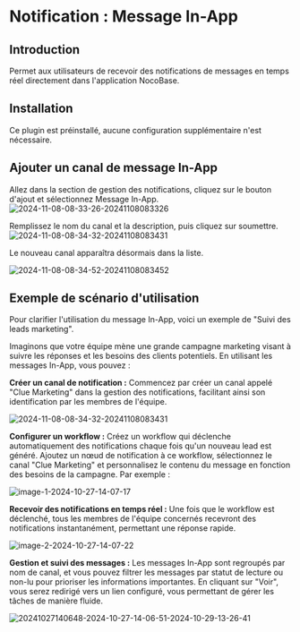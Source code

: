 # Notification : Message In-App

<PluginInfo name="notification-in-app-message"></PluginInfo>

## Introduction

Permet aux utilisateurs de recevoir des notifications de messages en temps réel directement dans l'application NocoBase.

## Installation

Ce plugin est préinstallé, aucune configuration supplémentaire n'est nécessaire.

## Ajouter un canal de message In-App

Allez dans la section de gestion des notifications, cliquez sur le bouton d'ajout et sélectionnez Message In-App.
![2024-11-08-08-33-26-20241108083326](https://static-docs.nocobase.com/2024-11-08-08-33-26-20241108083326.png)

Remplissez le nom du canal et la description, puis cliquez sur soumettre.
![2024-11-08-08-34-32-20241108083431](https://static-docs.nocobase.com/2024-11-08-08-34-32-20241108083431.png)

Le nouveau canal apparaîtra désormais dans la liste.

![2024-11-08-08-34-52-20241108083452](https://static-docs.nocobase.com/2024-11-08-08-34-52-20241108083452.png)

## Exemple de scénario d'utilisation

Pour clarifier l'utilisation du message In-App, voici un exemple de "Suivi des leads marketing".

Imaginons que votre équipe mène une grande campagne marketing visant à suivre les réponses et les besoins des clients potentiels. En utilisant les messages In-App, vous pouvez :

**Créer un canal de notification :** Commencez par créer un canal appelé "Clue Marketing" dans la gestion des notifications, facilitant ainsi son identification par les membres de l'équipe.

![2024-11-08-08-34-32-20241108083431](https://static-docs.nocobase.com/2024-11-08-08-34-32-20241108083431.png)

**Configurer un workflow :** Créez un workflow qui déclenche automatiquement des notifications chaque fois qu'un nouveau lead est généré. Ajoutez un nœud de notification à ce workflow, sélectionnez le canal "Clue Marketing" et personnalisez le contenu du message en fonction des besoins de la campagne. Par exemple :

![image-1-2024-10-27-14-07-17](https://static-docs.nocobase.com/image-1-2024-10-27-14-07-17.png)

**Recevoir des notifications en temps réel :** Une fois que le workflow est déclenché, tous les membres de l'équipe concernés recevront des notifications instantanément, permettant une réponse rapide.

![image-2-2024-10-27-14-07-22](https://static-docs.nocobase.com/image-2-2024-10-27-14-07-22.png)

**Gestion et suivi des messages :** Les messages In-App sont regroupés par nom de canal, et vous pouvez filtrer les messages par statut de lecture ou non-lu pour prioriser les informations importantes. En cliquant sur "Voir", vous serez redirigé vers un lien configuré, vous permettant de gérer les tâches de manière fluide.

![20241027140648-2024-10-27-14-06-51-2024-10-29-13-26-41](https://static-docs.nocobase.com/20241027140648-2024-10-27-14-06-51-2024-10-29-13-26-41.png)
